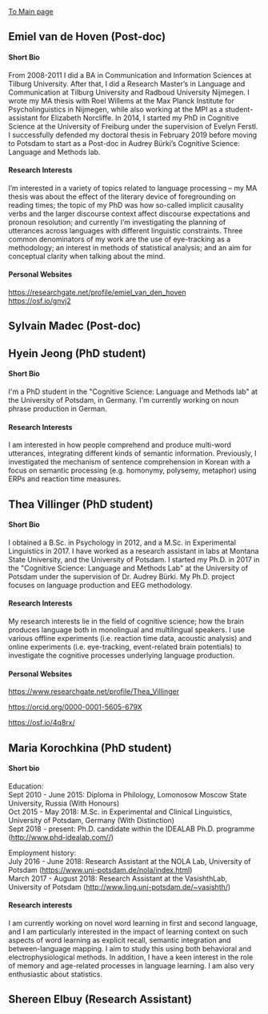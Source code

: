 [To Main page](https://audreyburki.github.io/Website/)

## Emiel van de Hoven (Post-doc)
#### Short Bio
From 2008-2011 I did a BA in Communication and Information Sciences at Tilburg University. After that, I did a Research Master’s in Language and Communication at Tilburg University and Radboud University Nijmegen. I wrote my MA thesis with Roel Willems at the Max Planck Institute for Psycholinguistics in Nijmegen, while also working at the MPI as a student-assistant for Elizabeth Norcliffe. In 2014, I started my PhD in Cognitive Science at the University of Freiburg under the supervision of Evelyn Ferstl. I successfully defended my doctoral thesis in February 2019 before moving to Potsdam to start as a Post-doc in Audrey Bürki’s Cognitive Science: Language and Methods lab.

#### Research Interests
I’m interested in a variety of topics related to language processing – my MA thesis was about the effect of the literary device of foregrounding on reading times; the topic of my PhD was how so-called implicit causality verbs and the larger discourse context affect discourse expectations and pronoun resolution; and currently I’m investigating the planning of utterances across languages with different linguistic constraints. Three common denominators of my work are the use of eye-tracking as a methodology; an interest in methods of statistical analysis; and an aim for conceptual clarity when talking about the mind.

#### Personal Websites
https://researchgate.net/profile/emiel_van_den_hoven   
https://osf.io/gnvj2

 
 
 
## Sylvain Madec (Post-doc)
 
 
 
 
 
## Hyein Jeong (PhD student)
#### Short Bio
I'm a PhD student in the "Cognitive Science: Language and Methods lab" at the University of Potsdam, in Germany. I'm currently working on noun phrase production in German.
 
 
 
 
#### Research Interests
I am interested in how people comprehend and produce multi-word utterances, integrating different kinds of semantic information. Previously, I investigated the mechanism of sentence comprehension in Korean with a focus on semantic processing (e.g. homonymy, polysemy, metaphor) using ERPs and reaction time measures.
 
  
   
    
## Thea Villinger (PhD student)
#### Short Bio
I obtained a B.Sc. in Psychology in 2012, and a M.Sc. in Experimental Linguistics in 2017. I have worked as a research assistant in labs at Montana State University, and the University of Potsdam. I started my Ph.D. in 2017 in the "Cognitive Science: Language and Methods Lab" at the University of Potsdam under the supervision of Dr. Audrey Bürki. My Ph.D. project focuses on language production and EEG methodology.
 
#### Research Interests
My research interests lie in the field of cognitive science; how the brain produces language both in monolingual and multilingual speakers. I use various offline experiments (i.e. reaction time data, acoustic analysis) and online experiments (i.e. eye-tracking, event-related brain potentials) to investigate the cognitive processes underlying language production. 

#### Personal Websites
https://www.researchgate.net/profile/Thea_Villinger

https://orcid.org/0000-0001-5605-679X

https://osf.io/4q8rx/
 
  
 
 
## Maria Korochkina (PhD student)
#### Short bio
Education:  
Sept 2010 - June 2015: Diploma in Philology, Lomonosow Moscow State University, Russia (With Honours)  
Oct 2015 - May 2018: M.Sc. in Experimental and Clinical Linguistics, University of Potsdam, Germany (With Distinction)  
Sept 2018 - present: Ph.D. candidate within the IDEALAB Ph.D. programme (http://www.phd-idealab.com//)  

Employment history:    
July 2016 - June 2018: Research Assistant at the NOLA Lab, University of Potsdam (https://www.uni-potsdam.de/nola/index.html)  
March 2017 - August 2018: Research Assistant at the VasishthLab, University of Potsdam (http://www.ling.uni-potsdam.de/~vasishth/)   

#### Research interests
I am currently working on novel word learning in first and second language, and I am particularly interested in the impact of learning context on such aspects of word learning as explicit recall, semantic integration and between-language mapping. I aim to study this using both behavioral and electrophysiological methods. In addition, I have a keen interest in the role of memory and age-related processes in language learning. I am also very enthusiastic about statistics.
 
 
 
 
## Shereen Elbuy (Research Assistant)
